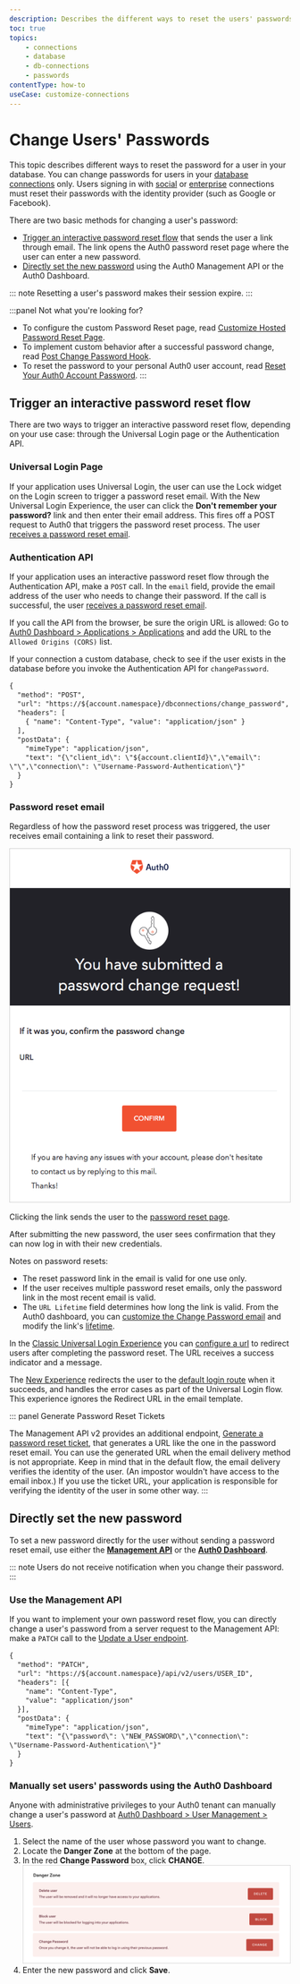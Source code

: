 ```yaml
---
description: Describes the different ways to reset the users' passwords for your Auth0 applications.
toc: true
topics:
    - connections
    - database
    - db-connections
    - passwords
contentType: how-to
useCase: customize-connections
--- 
```

# Change Users' Passwords

This topic describes different ways to reset the password for a user in your database. You can change passwords for users in your [database connections](/connections/database) only. Users signing in with [social](/connections/social) or [enterprise](/connections/enterprise) connections must reset their passwords with the identity provider (such as Google or Facebook).

There are two basic methods for changing a user's password:

- [Trigger an interactive password reset flow](#trigger-an-interactive-password-reset-flow) that sends the user a link through email. The link opens the Auth0 password reset page where the user can enter a new password.
- [Directly set the new password](#directly-set-the-new-password) using the Auth0 Management API or the Auth0 Dashboard.

::: note
Resetting a user's password makes their session expire. 
:::

:::panel Not what you're looking for?
- To configure the custom Password Reset page, read [Customize Hosted Password Reset Page](/universal-login/password-reset). 
- To implement custom behavior after a successful password change, read  [Post Change Password Hook](/hooks/extensibility-points/post-change-password).
- To reset the password to your personal Auth0 user account, read [Reset Your Auth0 Account Password](/support/reset-account-password).
:::


## Trigger an interactive password reset flow

There are two ways to trigger an interactive password reset flow, depending on your use case: through the Universal Login page or the Authentication API.

### Universal Login Page
If your application uses Universal Login, the user can use the Lock widget on the Login screen to trigger a password reset email. With the New Universal Login Experience, the user can click the **Don't remember your password?** link and then enter their email address. This fires off a POST request to Auth0 that triggers the password reset process. The user [receives a password reset email](#password-reset-emails).

### Authentication API
If your application uses an interactive password reset flow through the Authentication API, make a `POST` call. In the `email` field, provide the email address of the user who needs to change their password. If the call is successful, the user [receives a password reset email](#password-reset-emails).

If you call the API from the browser, be sure the origin URL is allowed: Go to [Auth0 Dashboard > Applications > Applications](${manage_url}/#/applications/${account.clientId}/settings) and add the URL to the `Allowed Origins (CORS)` list.

If your connection a custom database, check to see if the user exists in the database before you invoke the Authentication API for `changePassword`.

```har
{
  "method": "POST",
  "url": "https://${account.namespace}/dbconnections/change_password",
  "headers": [
    { "name": "Content-Type", "value": "application/json" }
  ],
  "postData": {
    "mimeType": "application/json",
    "text": "{\"client_id\": \"${account.clientId}\",\"email\": \"\",\"connection\": \"Username-Password-Authentication\"}"
  }
}
```

### Password reset email

Regardless of how the password reset process was triggered, the user receives email containing a link to reset their password.

![](/media/articles/connections/database/password-reset-email.png)

Clicking the link sends the user to the [password reset page](/universal-login/password-reset).

After submitting the new password, the user sees confirmation that they can now log in with their new credentials.

Notes on password resets:
- The reset password link in the email is valid for one use only. 
- If the user receives multiple password reset emails, only the password link in the most recent email is valid. 
- The `URL Lifetime` field determines how long the link is valid. From the Auth0 dashboard, you can [customize the Change Password email](/email/templates) and modify the link's [lifetime](/api/authentication/reference#change-password). 

In the [Classic Universal Login Experience](/universal-login/classic) you can [configure a url](/email/templates#configuring-the-redirect-to-url) to redirect users after completing the password reset. The URL receives a success indicator and a message. 

The [New Experience](/universal-login/new) redirects the user to the [default login route](/universal-login/default-login-url) when it succeeds, and handles the error cases as part of the Universal Login flow. This experience ignores the Redirect URL in the email template.  

::: panel Generate Password Reset Tickets

The Management API v2 provides an additional endpoint, [Generate a password reset ticket]( /api/management/v2#!/Tickets/post_password_change), that generates a URL like the one in the password reset email. You can use the generated URL when the email delivery method is not appropriate. Keep in mind that in the default flow, the email delivery verifies the identity of the user. (An impostor wouldn't have access to the email inbox.) If you use the ticket URL, your application is responsible for verifying the identity of the user in some other way.
:::

## Directly set the new password

To set a new password directly for the user without sending a password reset email, use either the [**Management API**](#using-the-management-api) or the [**Auth0 Dashboard**](#manually-set-users-passwords-using-the-dashboard).

::: note
Users do not receive notification when you change their password.
:::

### Use the Management API

If you want to implement your own password reset flow, you can directly change a user's password from a server request to the Management API: make a `PATCH` call to the [Update a User endpoint](/api/management/v2#!/Users/patch_users_by_id).

```har
{
  "method": "PATCH",
  "url": "https://${account.namespace}/api/v2/users/USER_ID",
  "headers": [{
    "name": "Content-Type",
    "value": "application/json"
  }],
  "postData": {
    "mimeType": "application/json",
    "text": "{\"password\": \"NEW_PASSWORD\",\"connection\": \"Username-Password-Authentication\"}"
  }
}
```

### Manually set users' passwords using the Auth0 Dashboard

Anyone with administrative privileges to your Auth0 tenant can manually change a user's password at [Auth0 Dashboard > User Management > Users](${manage_url}/#/users).

1. Select the name of the user whose password you want to change.
2. Locate the **Danger Zone** at the bottom of the page.
3. In the red **Change Password** box, click **CHANGE**. 
  ![](/media/articles/connections/database/dashboard-users-edit_view-details_danger-zone.png)
3. Enter the new password and click **Save**.
